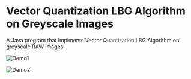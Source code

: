 # Vector Quantization LBG Algorithm on Greyscale Images

A Java program that implments Vector Quantization LBG Algorithm on greyscale RAW images.

![Demo1](https://user-images.githubusercontent.com/16992394/33669579-8e1a572c-daab-11e7-931e-f9c76b11b5fc.gif)

![Demo2](https://user-images.githubusercontent.com/16992394/33670481-d961e2de-daad-11e7-8bdf-f3e76e73afac.gif)
